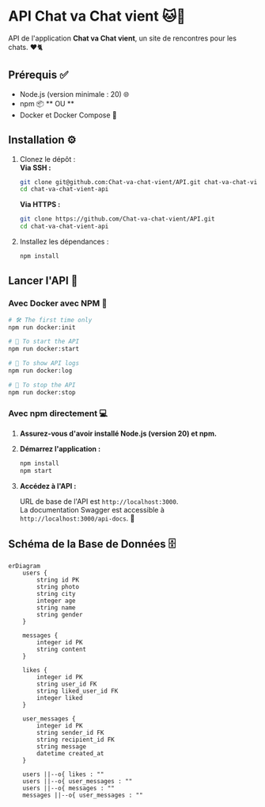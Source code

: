 # API Chat va Chat vient 🐱💬

API de l'application **Chat va Chat vient**, un site de rencontres pour les chats. ❤️🐈

## Prérequis ✅

- Node.js (version minimale : 20) 🌐
- npm 📦
  **      OU      **
- Docker et Docker Compose 🐳

## Installation ⚙️

1. Clonez le dépôt :  
   **Via SSH :**

   ```bash
   git clone git@github.com:Chat-va-chat-vient/API.git chat-va-chat-vient-api
   cd chat-va-chat-vient-api
   ```

   **Via HTTPS :**

   ```bash
   git clone https://github.com/Chat-va-chat-vient/API.git
   cd chat-va-chat-vient-api
   ```

2. Installez les dépendances :

   ```bash
   npm install
   ```

## Lancer l'API 🚀

### Avec Docker avec NPM 🐋

```bash
# 🛠️ The first time only
npm run docker:init

# 🚀 To start the API
npm run docker:start

# 📜 To show API logs
npm run docker:log

# 🛑 To stop the API
npm run docker:stop
```

### Avec npm directement 💻

1. **Assurez-vous d'avoir installé Node.js (version 20) et npm.**

2. **Démarrez l'application :**

   ```bash
   npm install
   npm start
   ```

3. **Accédez à l'API :**

   URL de base de l'API est `http://localhost:3000`.  
   La documentation Swagger est accessible à `http://localhost:3000/api-docs`. 📖

## Schéma de la Base de Données 🗄️

```mermaid
erDiagram
    users {
        string id PK
        string photo
        string city
        integer age
        string name
        string gender
    }

    messages {
        integer id PK
        string content
    }

    likes {
        integer id PK
        string user_id FK
        string liked_user_id FK
        integer liked
    }

    user_messages {
        integer id PK
        string sender_id FK
        string recipient_id FK
        string message
        datetime created_at
    }

    users ||--o{ likes : ""
    users ||--o{ user_messages : ""
    users ||--o{ messages : ""
    messages ||--o{ user_messages : ""
```
